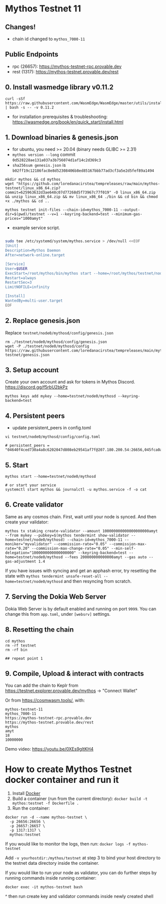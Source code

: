 # Mythos Testnet 11

## Changes!

- chain id changed to `mythos_7000-11`

## Public Endpoints

  * rpc (26657): https://mythos-testnet-rpc.provable.dev
  * rest (1317): https://mythos-testnet.provable.dev/rest

## 0. Install wasmedge library v0.11.2

```
curl -sSf https://raw.githubusercontent.com/WasmEdge/WasmEdge/master/utils/install.sh | bash -s -- -v 0.11.2

```

- for installation prerequisites & troubleshooting: https://wasmedge.org/book/en/quick_start/install.html


## 1. Download binaries & genesis.json

* for ubuntu, you need >= 20.04 (binary needs GLIBC >= 2.31)
* `mythos version --long` commit `0d528228ae131a037a3b756074d1af14c2d369c3`
* `sha256sum genesis.json` is `b02ff19c12186fac8e8d52308406b8ed85167bbb77ad3cf3a5e2d5fef89a1494`

```shell=
mkdir mythos && cd mythos
wget "https://github.com/loredanacirstea/tempreleases/raw/main/mythos-testnet/linux_x86_64.zip?commit=625963632d3ae648c07d77268d5f73967c77f019" -O linux_x86_64.zip && unzip linux_x86_64.zip && mv linux_x86_64 ./bin && cd bin && chmod +x ./mythos && cd ..
```

```shell=
mythos testnet init-files --chain-id=mythos_7000-11 --output-dir=$(pwd)/testnet --v=1 --keyring-backend=test --minimum-gas-prices="1000amyt"

```
* example service script.

```bash

sudo tee /etc/systemd/system/mythos.service > /dev/null <<EOF
[Unit]
Description=Mythos Daemon
After=network-online.target

[Service]
User=$USER
ExecStart=/root/mythos/bin/mythos start --home=/root/mythos/testnet/node0/mythosd
Restart=always
RestartSec=3
LimitNOFILE=infinity

[Install]
WantedBy=multi-user.target
EOF

```

## 2. Replace genesis.json

Replace `testnet/node0/mythosd/config/genesis.json`

```shell=
rm ./testnet/node0/mythosd/config/genesis.json
wget -P ./testnet/node0/mythosd/config https://raw.githubusercontent.com/loredanacirstea/tempreleases/main/mythos-testnet/genesis.json
```


## 3. Setup account

Create your own account and ask for tokens in Mythos Discord. https://discord.gg/f5rbU2bkPz

```shell=
mythos keys add mykey --home=testnet/node0/mythosd --keyring-backend=test
```

## 4. Persistent peers

* update persistent_peers in config.toml

```shell=
vi testnet/node0/mythosd/config/config.toml

# persistent_peers = "04640f4ced730a4a8c6202047d808eb29541af7f@207.180.200.54:26656,045fca0a90a7f6ed3a2c5eed059a75a179e58c17@62.171.161.250:26656"
```

## 5. Start

```shell=
mythos start --home=testnet/node0/mythosd

# or start your service
systemctl start mythos && journalctl -u mythos.service -f -o cat
```

## 6. Create validator

Same as any cosmos chain. First, wait until your node is synced. And then create your validator:

```shell=
mythos tx staking create-validator --amount 100000000000000000000amyt --from mykey --pubkey=$(mythos tendermint show-validator --home=testnet/node0/mythosd) --chain-id=mythos_7000-11 --moniker="myvalidator" --commission-rate="0.05" --commission-max-rate="0.20" --commission-max-change-rate="0.05" --min-self-delegation="1000000000000000000" --keyring-backend=test --home=testnet/node0/mythosd --fees 200000000000000amyt --gas auto --gas-adjustment 1.4
```

If you have issues with syncing and get an apphash error, try resetting the state with `mythos tendermint unsafe-reset-all --home=testnet/node0/mythosd` and then resyncing from scratch.

## 7. Serving the Dokia Web Server

Dokia Web Server is by default enabled and running on port `9999`. You can change this from `app.toml`, under `[websrv]` settings.

## 8. Resetting the chain

```shell=
cd mythos
rm -rf testnet
rm -rf bin

## repeat point 1
```

## 9. Compile, Upload & interact with contracts

You can add the chain to Keplr from https://testnet.explorer.provable.dev/mythos -> "Connect Wallet"

Or from https://cosmwasm.tools/, with:

```
mythos-testnet-11
mythos_7000-11
https://mythos-testnet-rpc.provable.dev
https://mythos-testnet.provable.dev/rest
mythos
amyt
18
10000000
```

Demo video: https://youtu.be/0XEs9gltKH4


# How to create Mythos Testnet docker container and run it

1. Install [Docker](https://docs.docker.com/get-docker/)
2. Build a container (run from the current directory): `docker build -t mythos:testnet -f Dockerfile .`
3. Run the container:

```
docker run -d --name mythos-testnet \
  -p 26656:26656 \
  -p 26657:26657 \
  -p 1317:1317 \
  mythos:testnet
```

If you would like to monitor the logs, then run: `docker logs -f mythos-testnet`

Add `-v yourhostdir:/mythos/testnet` at step 3 to bind your host directory to the testnet data directory inside the container.

If you would like to run your node as validator, you can do further steps by running commands inside running container:

`docker exec -it mythos-testnet bash`

^ then run create key and validator commands inside newly created shell

